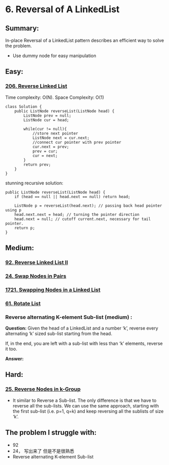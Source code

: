 # 6. Reversal of A LinkedList

## Summary:

In-place Reversal of a LinkedList pattern describes an efficient way to solve the problem.

* Use dummy node for easy manipulation







## Easy:

### [206. Reverse Linked List](https://leetcode.com/problems/reverse-linked-list/)

Time complexity: O\(N\). Space Complexity: O\(1\)

```text
class Solution {
    public ListNode reverseList(ListNode head) {
        ListNode prev = null;
        ListNode cur = head;
        
        while(cur != null){
            //store next pointer
            ListNode next = cur.next;
            //connect cur pointer with prev pointer
            cur.next = prev;
            prev = cur;
            cur = next; 
        }
        return prev;
    }
}
```

stunning  recursive  solution:

```text
public ListNode reverseList(ListNode head) {
    if (head == null || head.next == null) return head;
    
    ListNode p = reverseList(head.next); // passing back head pointer using p
    head.next.next = head; // turning the pointer direction
    head.next = null; // cutoff current.next, necessary for tail pointer.
    return p;
}
```



## Medium:

### [92. Reverse Linked List II](https://leetcode.com/problems/reverse-linked-list-ii/)

### [24. Swap Nodes in Pairs](https://leetcode.com/problems/swap-nodes-in-pairs/)

### [1721. Swapping Nodes in a Linked List](https://leetcode.com/problems/swapping-nodes-in-a-linked-list/)

### [61. Rotate List](https://leetcode.com/problems/rotate-list/)

### Reverse alternating K-element Sub-list \(medium\) :

**Question:** Given the head of a LinkedList and a number ‘k’, reverse every alternating ‘k’ sized sub-list starting from the head.

If, in the end, you are left with a sub-list with less than ‘k’ elements, reverse it too.  


**Answer:**





## Hard:

### [25. Reverse Nodes in k-Group](https://leetcode.com/problems/reverse-nodes-in-k-group/)

*  It  similar to Reverse a Sub-list. The only difference is that we have to reverse all the sub-lists. We can use the same approach, starting with the first sub-list \(i.e. p=1, q=k\) and keep reversing all the sublists of size ‘k’.

### 



## The problem I  struggle with:

* 92
* 24， 写出来了 但是不是很熟悉
* Reverse alternating K-element Sub-list





